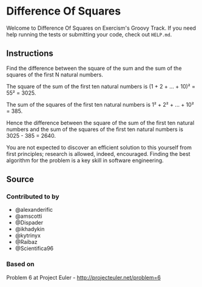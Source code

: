# Difference Of Squares

Welcome to Difference Of Squares on Exercism's Groovy Track.
If you need help running the tests or submitting your code, check out `HELP.md`.

## Instructions

Find the difference between the square of the sum and the sum of the squares of the first N natural numbers.

The square of the sum of the first ten natural numbers is
(1 + 2 + ... + 10)² = 55² = 3025.

The sum of the squares of the first ten natural numbers is
1² + 2² + ... + 10² = 385.

Hence the difference between the square of the sum of the first
ten natural numbers and the sum of the squares of the first ten
natural numbers is 3025 - 385 = 2640.

You are not expected to discover an efficient solution to this yourself from
first principles; research is allowed, indeed, encouraged. Finding the best
algorithm for the problem is a key skill in software engineering.

## Source

### Contributed to by

- @alexanderific
- @amscotti
- @Dispader
- @ikhadykin
- @kytrinyx
- @Raibaz
- @Scientifica96

### Based on

Problem 6 at Project Euler - http://projecteuler.net/problem=6